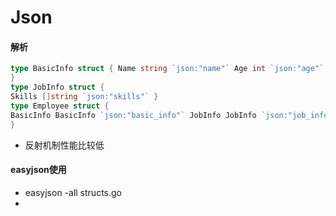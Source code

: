 # Json

#### 解析
```go
type BasicInfo struct { Name string `json:"name"` Age int `json:"age"`
}
type JobInfo struct {
Skills []string `json:"skills"` }
type Employee struct {
BasicInfo BasicInfo `json:"basic_info"` JobInfo JobInfo `json:"job_info"`
}
```
* 反射机制性能比较低

#### easyjson使用
* easyjson -all structs.go
* 
